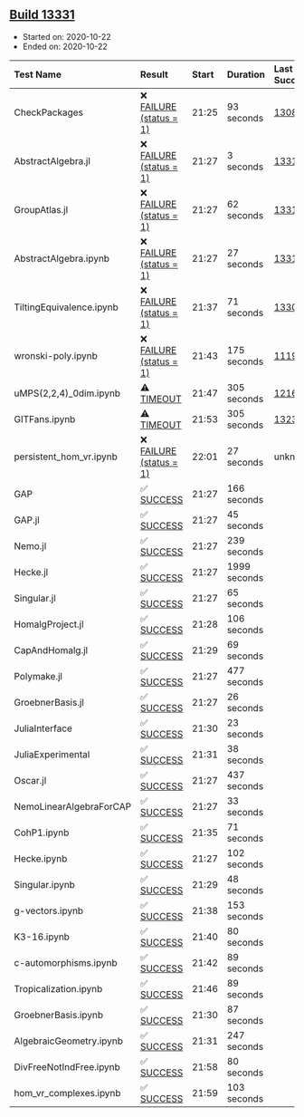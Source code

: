 ## [Build 13331](https://oscarci.mathematik.uni-kl.de/job/oscar/13331/)

* Started on: 2020-10-22
* Ended on: 2020-10-22

| Test Name    | Result | Start | Duration | Last Success | First Failure |
|:-------------|:-------|:------|:---------|:-------------|:--------------|
| CheckPackages | ❌ [FAILURE (status = 1)](https://oscarci.mathematik.uni-kl.de/job/oscar/13331/artifact/logs/build-13331/CheckPackages.log) | 21:25 | 93 seconds | [13085](https://oscarci.mathematik.uni-kl.de/job/oscar/13085/) | [13086](https://oscarci.mathematik.uni-kl.de/job/oscar/13086/) |
| AbstractAlgebra.jl | ❌ [FAILURE (status = 1)](https://oscarci.mathematik.uni-kl.de/job/oscar/13331/artifact/logs/build-13331/AbstractAlgebra.jl.log) | 21:27 | 3 seconds | [13315](https://oscarci.mathematik.uni-kl.de/job/oscar/13315/) | [13316](https://oscarci.mathematik.uni-kl.de/job/oscar/13316/) |
| GroupAtlas.jl | ❌ [FAILURE (status = 1)](https://oscarci.mathematik.uni-kl.de/job/oscar/13331/artifact/logs/build-13331/GroupAtlas.jl.log) | 21:27 | 62 seconds | [13311](https://oscarci.mathematik.uni-kl.de/job/oscar/13311/) | [13312](https://oscarci.mathematik.uni-kl.de/job/oscar/13312/) |
| AbstractAlgebra.ipynb | ❌ [FAILURE (status = 1)](https://oscarci.mathematik.uni-kl.de/job/oscar/13331/artifact/logs/build-13331/AbstractAlgebra.ipynb.log) | 21:27 | 27 seconds | [13315](https://oscarci.mathematik.uni-kl.de/job/oscar/13315/) | [13316](https://oscarci.mathematik.uni-kl.de/job/oscar/13316/) |
| TiltingEquivalence.ipynb | ❌ [FAILURE (status = 1)](https://oscarci.mathematik.uni-kl.de/job/oscar/13331/artifact/logs/build-13331/TiltingEquivalence.ipynb.log) | 21:37 | 71 seconds | [13301](https://oscarci.mathematik.uni-kl.de/job/oscar/13301/) | [13302](https://oscarci.mathematik.uni-kl.de/job/oscar/13302/) |
| wronski-poly.ipynb | ❌ [FAILURE (status = 1)](https://oscarci.mathematik.uni-kl.de/job/oscar/13331/artifact/logs/build-13331/wronski-poly.ipynb.log) | 21:43 | 175 seconds | [11192](https://oscarci.mathematik.uni-kl.de/job/oscar/11192/) | [11193](https://oscarci.mathematik.uni-kl.de/job/oscar/11193/) |
| uMPS(2,2,4)_0dim.ipynb | ⚠ [TIMEOUT](https://oscarci.mathematik.uni-kl.de/job/oscar/13331/artifact/logs/build-13331/uMPS-2-2-4-_0dim.ipynb.log) | 21:47 | 305 seconds | [12167](https://oscarci.mathematik.uni-kl.de/job/oscar/12167/) | [12168](https://oscarci.mathematik.uni-kl.de/job/oscar/12168/) |
| GITFans.ipynb | ⚠ [TIMEOUT](https://oscarci.mathematik.uni-kl.de/job/oscar/13331/artifact/logs/build-13331/GITFans.ipynb.log) | 21:53 | 305 seconds | [13234](https://oscarci.mathematik.uni-kl.de/job/oscar/13234/) | [13235](https://oscarci.mathematik.uni-kl.de/job/oscar/13235/) |
| persistent_hom_vr.ipynb | ❌ [FAILURE (status = 1)](https://oscarci.mathematik.uni-kl.de/job/oscar/13331/artifact/logs/build-13331/persistent_hom_vr.ipynb.log) | 22:01 | 27 seconds | unknown | unknown |
| GAP | ✅ [SUCCESS](https://oscarci.mathematik.uni-kl.de/job/oscar/13331/artifact/logs/build-13331/GAP.log) | 21:27 | 166 seconds |  |  |
| GAP.jl | ✅ [SUCCESS](https://oscarci.mathematik.uni-kl.de/job/oscar/13331/artifact/logs/build-13331/GAP.jl.log) | 21:27 | 45 seconds |  |  |
| Nemo.jl | ✅ [SUCCESS](https://oscarci.mathematik.uni-kl.de/job/oscar/13331/artifact/logs/build-13331/Nemo.jl.log) | 21:27 | 239 seconds |  |  |
| Hecke.jl | ✅ [SUCCESS](https://oscarci.mathematik.uni-kl.de/job/oscar/13331/artifact/logs/build-13331/Hecke.jl.log) | 21:27 | 1999 seconds |  |  |
| Singular.jl | ✅ [SUCCESS](https://oscarci.mathematik.uni-kl.de/job/oscar/13331/artifact/logs/build-13331/Singular.jl.log) | 21:27 | 65 seconds |  |  |
| HomalgProject.jl | ✅ [SUCCESS](https://oscarci.mathematik.uni-kl.de/job/oscar/13331/artifact/logs/build-13331/HomalgProject.jl.log) | 21:28 | 106 seconds |  |  |
| CapAndHomalg.jl | ✅ [SUCCESS](https://oscarci.mathematik.uni-kl.de/job/oscar/13331/artifact/logs/build-13331/CapAndHomalg.jl.log) | 21:29 | 69 seconds |  |  |
| Polymake.jl | ✅ [SUCCESS](https://oscarci.mathematik.uni-kl.de/job/oscar/13331/artifact/logs/build-13331/Polymake.jl.log) | 21:27 | 477 seconds |  |  |
| GroebnerBasis.jl | ✅ [SUCCESS](https://oscarci.mathematik.uni-kl.de/job/oscar/13331/artifact/logs/build-13331/GroebnerBasis.jl.log) | 21:27 | 26 seconds |  |  |
| JuliaInterface | ✅ [SUCCESS](https://oscarci.mathematik.uni-kl.de/job/oscar/13331/artifact/logs/build-13331/JuliaInterface.log) | 21:30 | 23 seconds |  |  |
| JuliaExperimental | ✅ [SUCCESS](https://oscarci.mathematik.uni-kl.de/job/oscar/13331/artifact/logs/build-13331/JuliaExperimental.log) | 21:31 | 38 seconds |  |  |
| Oscar.jl | ✅ [SUCCESS](https://oscarci.mathematik.uni-kl.de/job/oscar/13331/artifact/logs/build-13331/Oscar.jl.log) | 21:27 | 437 seconds |  |  |
| NemoLinearAlgebraForCAP | ✅ [SUCCESS](https://oscarci.mathematik.uni-kl.de/job/oscar/13331/artifact/logs/build-13331/NemoLinearAlgebraForCAP.log) | 21:27 | 33 seconds |  |  |
| CohP1.ipynb | ✅ [SUCCESS](https://oscarci.mathematik.uni-kl.de/job/oscar/13331/artifact/logs/build-13331/CohP1.ipynb.log) | 21:35 | 71 seconds |  |  |
| Hecke.ipynb | ✅ [SUCCESS](https://oscarci.mathematik.uni-kl.de/job/oscar/13331/artifact/logs/build-13331/Hecke.ipynb.log) | 21:27 | 102 seconds |  |  |
| Singular.ipynb | ✅ [SUCCESS](https://oscarci.mathematik.uni-kl.de/job/oscar/13331/artifact/logs/build-13331/Singular.ipynb.log) | 21:29 | 48 seconds |  |  |
| g-vectors.ipynb | ✅ [SUCCESS](https://oscarci.mathematik.uni-kl.de/job/oscar/13331/artifact/logs/build-13331/g-vectors.ipynb.log) | 21:38 | 153 seconds |  |  |
| K3-16.ipynb | ✅ [SUCCESS](https://oscarci.mathematik.uni-kl.de/job/oscar/13331/artifact/logs/build-13331/K3-16.ipynb.log) | 21:40 | 80 seconds |  |  |
| c-automorphisms.ipynb | ✅ [SUCCESS](https://oscarci.mathematik.uni-kl.de/job/oscar/13331/artifact/logs/build-13331/c-automorphisms.ipynb.log) | 21:42 | 89 seconds |  |  |
| Tropicalization.ipynb | ✅ [SUCCESS](https://oscarci.mathematik.uni-kl.de/job/oscar/13331/artifact/logs/build-13331/Tropicalization.ipynb.log) | 21:46 | 89 seconds |  |  |
| GroebnerBasis.ipynb | ✅ [SUCCESS](https://oscarci.mathematik.uni-kl.de/job/oscar/13331/artifact/logs/build-13331/GroebnerBasis.ipynb.log) | 21:30 | 87 seconds |  |  |
| AlgebraicGeometry.ipynb | ✅ [SUCCESS](https://oscarci.mathematik.uni-kl.de/job/oscar/13331/artifact/logs/build-13331/AlgebraicGeometry.ipynb.log) | 21:31 | 247 seconds |  |  |
| DivFreeNotIndFree.ipynb | ✅ [SUCCESS](https://oscarci.mathematik.uni-kl.de/job/oscar/13331/artifact/logs/build-13331/DivFreeNotIndFree.ipynb.log) | 21:58 | 80 seconds |  |  |
| hom_vr_complexes.ipynb | ✅ [SUCCESS](https://oscarci.mathematik.uni-kl.de/job/oscar/13331/artifact/logs/build-13331/hom_vr_complexes.ipynb.log) | 21:59 | 103 seconds |  |  |
